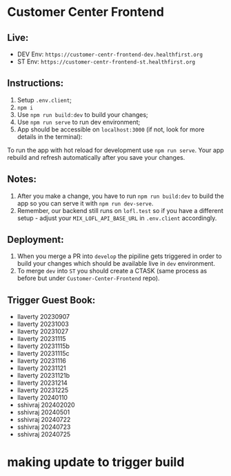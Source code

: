 # Customer Center Frontend

## Live:
- DEV Env: ```https://customer-centr-frontend-dev.healthfirst.org```
- ST Env: ```https://customer-centr-frontend-st.healthfirst.org```

## Instructions:
1. Setup ```.env.client```;
2. ```npm i``` 
3. Use ```npm run build:dev``` to build your changes;
4. Use ```npm run serve``` to run dev environment;
5. App should be accessible on ```localhost:3000``` (if not, look for more details in the terminal):

To run the app with hot reload for development use ```npm run serve```. Your app rebuild and refresh automatically after you save your changes.

## Notes:
1. After you make a change, you have to run ```npm run build:dev``` to build the app so you can serve it with ```npm run dev-serve```.
2. Remember, our backend still runs on ```lofl.test``` so if you have a different setup - adjust your ```MIX_LOFL_API_BASE_URL``` in ```.env.client``` accordingly.

## Deployment:
1. When you merge a PR into ```develop``` the pipiline gets triggered in order to build your changes which should be available live in ```dev``` environment.
2. To merge ```dev``` into ```ST``` you should create a CTASK (same process as before but under ```Customer-Center-Frontend``` repo).

## Trigger Guest Book:
- llaverty 20230907
- llaverty 20231003
- llaverty 20231027
- llaverty 20231115
- llaverty 20231115b
- llaverty 20231115c
- llaverty 20231116
- llaverty 20231121
- llaverty 20231121b
- llaverty 20231214
- llaverty 20231225
- llaverty 20240110
- sshivraj 202402020
- sshivraj 20240501
- sshivraj 20240722
- sshivraj 20240723
- sshivraj 20240725


# making update to trigger build
